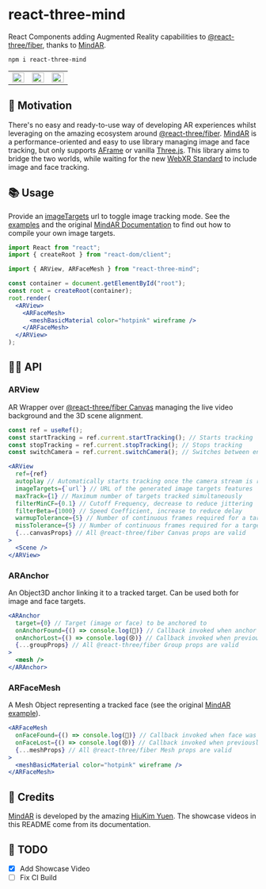 # react-three-mind

React Components adding Augmented Reality capabilities to [@react-three/fiber](https://github.com/pmndrs/react-three-fiber), thanks to [MindAR](https://github.com/hiukim/mind-ar-js).

```
npm i react-three-mind
```

<table>
  <tbody>
    <tr>
      <td width="30%">
        <img src="https://hiukim.github.io/mind-ar-js-doc/assets/images/basic-demo-fde07aa7567bf213e61b37dbaa192fec.gif" width="100%">
      </td>
      <td width="30%">
        <img src="https://hiukim.github.io/mind-ar-js-doc/assets/images/face-tryon-demo-369c4ba701f1df2099ecf05c27f0c944.gif" width="100%"/>
      </td>
      <td width="30%">
        <img src="https://hiukim.github.io/mind-ar-js-doc/assets/images/face-mesh-demo-8f5bd8d1bcbffbdb76896b58171ecc8a.gif" width="100%"/>
      </td>
    </tr>
  </tbody>
</table>

## 📍 Motivation

There's no easy and ready-to-use way of developing AR experiences whilst leveraging on the amazing ecosystem around [@react-three/fiber](https://github.com/pmndrs/react-three-fiber). [MindAR](https://github.com/hiukim/mind-ar-js) is a performance-oriented and easy to use library managing image and face tracking, but only supports [AFrame](https://aframe.io) or vanilla [Three.js](https://threejs.org). This library aims to bridge the two worlds, while waiting for the new [WebXR Standard](https://caniuse.com/webxr) to include image and face tracking.

## 📚 Usage

Provide an [imageTargets]("https://cdn.jsdelivr.net/gh/hiukim/mind-ar-js@1.1.4/examples/image-tracking/assets/card-example/card.mind") url to toggle image tracking mode. See the [examples](./examples) and the original [MindAR Documentation](https://hiukim.github.io/mind-ar-js-doc/quick-start/compile) to find out how to compile your own image targets.

```jsx
import React from "react";
import { createRoot } from "react-dom/client";

import { ARView, ARFaceMesh } from "react-three-mind";

const container = document.getElementById("root");
const root = createRoot(container);
root.render(
  <ARView>
    <ARFaceMesh>
      <meshBasicMaterial color="hotpink" wireframe />
    </ARFaceMesh>
  </ARView>
);
```

## 👩‍💻 API

### ARView

AR Wrapper over [@react-three/fiber Canvas](https://docs.pmnd.rs/react-three-fiber/api/canvas) managing the live video background and the 3D scene alignment.

```jsx
const ref = useRef();
const startTracking = ref.current.startTracking(); // Starts tracking
const stopTracking = ref.current.stopTracking(); // Stops tracking
const switchCamera = ref.current.switchCamera(); // Switches between environment and user camera

<ARView
  ref={ref}
  autoplay // Automatically starts tracking once the camera stream is ready
  imageTargets={`url`} // URL of the generated image targets features
  maxTrack={1} // Maximum number of targets tracked simultaneously
  filterMinCF={0.1} // Cutoff Frequency, decrease to reduce jittering
  filterBeta={1000} // Speed Coefficient, increase to reduce delay
  warmupTolerance={5} // Number of continuous frames required for a target being detected to be marked as found
  missTolerance={5} // Number of continuous frames required for a target not being detected to be marked as lost
  {...canvasProps} // All @react-three/fiber Canvas props are valid
>
  <Scene />
</ARView>
```

### ARAnchor

An Object3D anchor linking it to a tracked target. Can be used both for image and face targets.

```jsx
<ARAnchor
  target={0} // Target (image or face) to be anchored to
  onAnchorFound={() => console.log(🥳)} // Callback invoked when anchor was found
  onAnchorLost={() => console.log(😢)} // Callback invoked when previously found anchor was lost
  {...groupProps} // All @react-three/fiber Group props are valid
>
  <mesh />
</ARAnchor>
```

### ARFaceMesh

A Mesh Object representing a tracked face (see the original [MindAR example](https://hiukim.github.io/mind-ar-js-doc/more-examples/threejs-face-facemesh)).

```jsx
<ARFaceMesh
  onFaceFound={() => console.log(🥳)} // Callback invoked when face was found
  onFaceLost={() => console.log(😢)} // Callback invoked when previously found face was lost
  {...meshProps} // All @react-three/fiber Mesh props are valid
>
  <meshBasicMaterial color="hotpink" wireframe />
</ARFaceMesh>
```

## 🙏 Credits

[MindAR](https://github.com/hiukim/mind-ar-js) is developed by the amazing [HiuKim Yuen](https://github.com/hiukim/). The showcase videos in this README come from its documentation.

## 📮 TODO

- [x] Add Showcase Video
- [ ] Fix CI Build
